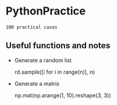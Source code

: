 # PythonPractice
    100 practical cases

## Useful functions and notes

- Generate a random list

    rd.sample([i for i in range(n)], n)
- Generate a matrix

    np.mat(np.arange(1, 10).reshape(3, 3))

